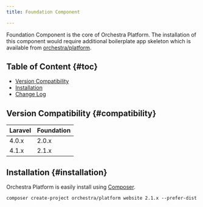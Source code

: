 ```yaml
---
title: Foundation Component

---
```


Foundation Component is the core of Orchestra Platform. The installation of this component would require additional boilerplate app skeleton which is available from [orchestra/platform](https://github.com/orchestral/platform).

## Table of Content {#toc}

* [Version Compatibility](#compatibility)
* [Installation](#installation)
* [Change Log](/docs/2.1/components/foundation/changes#v2-1)

## Version Compatibility {#compatibility}

Laravel    | Foundation
:----------|:----------
 4.0.x     | 2.0.x
 4.1.x     | 2.1.x
 
## Installation {#installation}

Orchestra Platform is easily install using [Composer](http://getcomposer.org).

	composer create-project orchestra/platform website 2.1.x --prefer-dist


